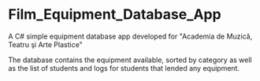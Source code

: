 # Film_Equipment_Database_App
A C# simple equipment database app developed for "Academia de Muzică, Teatru şi Arte Plastice"

The database contains the equipment available, sorted by category as well as the list of students and logs for students that lended any equipment.
